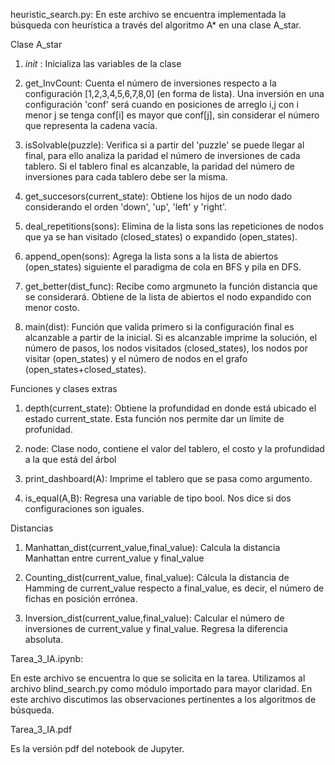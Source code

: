 heuristic_search.py: En este archivo se encuentra implementada la búsqueda con heurística a través del algoritmo A* en una clase A_star.  

Clase A_star

1. _init_ : Inicializa las variables de la clase

2. get_InvCount: Cuenta el número de inversiones respecto a la configuración [1,2,3,4,5,6,7,8,0] (en forma de lista). 
Una inversión en una configuración 'conf' será cuando en posiciones de arreglo i,j con i menor j se tenga conf[i] es mayor que conf[j], sin considerar el número que representa la cadena vacía. 

3. isSolvable(puzzle): Verifica si a partir del 'puzzle' se puede llegar al final, para ello analiza la paridad el número de inversiones de cada tablero. Si el tablero final es alcanzable, la paridad del número de inversiones para cada tablero debe ser la misma. 

4. get_succesors(current_state): Obtiene los hijos de un nodo dado considerando el orden 'down', 'up', 'left' y 'right'.

5. deal_repetitions(sons): Elimina de la lista sons las repeticiones de nodos que ya se han visitado (closed_states) o expandido (open_states).

6. append_open(sons): Agrega la lista sons a la lista de abiertos (open_states) siguiente el paradigma de cola en BFS y pila en DFS.

7. get_better(dist_func): Recibe como argmuneto la función distancia que se considerará. Obtiene de la lista de abiertos el nodo expandido con menor costo.

8. main(dist): Función que valida primero si la configuración final es alcanzable a partir de la inicial. Si es alcanzable imprime la solución, el número de pasos, los nodos visitados (closed_states), los nodos por visitar (open_states) y el número de nodos en el grafo (open_states+closed_states).

Funciones y clases extras

1. depth(current_state): Obtiene la profundidad en donde está ubicado el estado current_state. Esta función nos permite dar un límite de profunidad.

2. node: Clase nodo, contiene el valor del tablero, el costo y la profundidad a la que está del árbol

3. print_dashboard(A): Imprime el tablero que se pasa como argumento.

4. is_equal(A,B): Regresa una variable de tipo bool. Nos dice si dos configuraciones son iguales.

Distancias

1. Manhattan_dist(current_value,final_value): Calcula la distancia Manhattan entre current_value y final_value

2. Counting_dist(current_value, final_value): Cálcula la distancia de Hamming de current_value respecto a final_value, es decir, el número de fichas en posición errónea. 

3. Inversion_dist(current_value,final_value): Calcular el número de inversiones de current_value y final_value. Regresa la diferencia absoluta. 




Tarea_3_IA.ipynb:

En este archivo se encuentra lo que se solicita en la tarea. Utilizamos al archivo blind_search.py como módulo importado para mayor claridad. En este archivo discutimos las observaciones pertinentes a los algoritmos de búsqueda.

Tarea_3_IA.pdf

Es la versión pdf del notebook de Jupyter. 